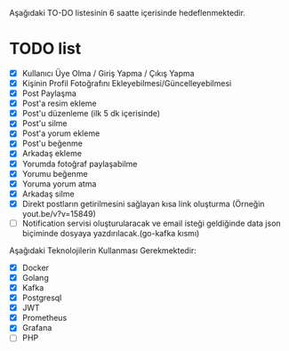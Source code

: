 Aşağıdaki TO-DO listesinin 6 saatte içerisinde hedeflenmektedir.

# TODO list

- [x] Kullanıcı Üye Olma / Giriş Yapma / Çıkış Yapma
- [x] Kişinin Profil Fotoğrafını Ekleyebilmesi/Güncelleyebilmesi
- [x] Post Paylaşma
- [x] Post'a resim ekleme
- [x] Post'u düzenleme (ilk 5 dk içerisinde)
- [x] Post'u silme
- [x] Post'a yorum ekleme
- [x] Post'u beğenme
- [x] Arkadaş ekleme
- [x] Yorumda fotoğraf paylaşabilme
- [x] Yorumu beğenme
- [x] Yoruma yorum atma
- [x] Arkadaş silme
- [x] Direkt postların getirilmesini sağlayan kısa link oluşturma (Örneğin yout.be/v?v=15849)
- [ ] Notification servisi oluşturularacak ve email isteği geldiğinde data json biçiminde dosyaya yazdırılacak.(go-kafka kısmı)

Aşağıdaki Teknolojilerin Kullanması Gerekmektedir:

- [x] Docker
- [x] Golang
- [x] Kafka
- [x] Postgresql
- [x] JWT
- [x] Prometheus
- [x] Grafana
- [ ] PHP
